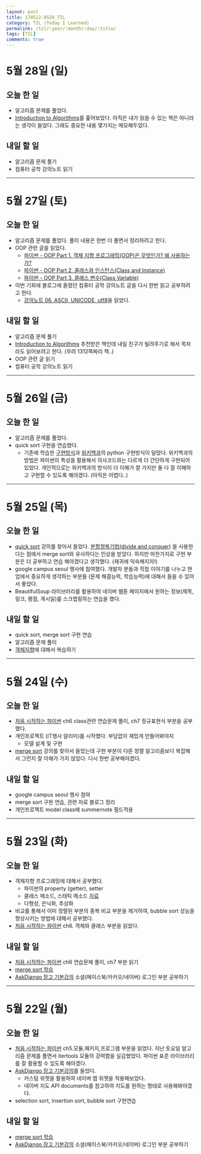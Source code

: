 ```yaml
---
layout: post
title: 170522-0528_TIL
category: TIL (Today I Learned)
permalink: /til/:year/:month/:day/:title/
tags: [TIL]
comments: true
---
```


# 5월 28일 (일)
## 오늘 한 일
- 알고리즘 문제를 풀었다.
- [Introduction to Algorithms](http://www.hanbit.co.kr/store/books/look.php?p_code=B9722727468)를 훑어보았다. 아직은 내가 읽을 수 있는 책은 아니라는 생각이 들었다. 그래도 중요한 내용 몇가지는 메모해두었다.

## 내일 할 일
- 알고리즘 문제 풀기
- 컴퓨터 공학 강의노트 읽기

---
# 5월 27일 (토)
## 오늘 한 일
- 알고리즘 문제를 풀었다. 풀이 내용은 한번 더 풀면서 정리하려고 한다.
- OOP 관련 글을 읽었다.
	- [파이썬 - OOP Part 1. 객체 지향 프로그래밍(OOP)은 무엇인가? 왜 사용하는가?](http://schoolofweb.net/blog/posts/%ED%8C%8C%EC%9D%B4%EC%8D%AC-oop-part-1-%EA%B0%9D%EC%B2%B4-%EC%A7%80%ED%96%A5-%ED%94%84%EB%A1%9C%EA%B7%B8%EB%9E%98%EB%B0%8Doop%EC%9D%80-%EB%AC%B4%EC%97%87%EC%9D%B8%EA%B0%80-%EC%99%9C-%EC%82%AC%EC%9A%A9%ED%95%98%EB%8A%94%EA%B0%80/)
	- [파이썬 - OOP Part 2. 클래스와 인스턴스(Class and Instance)](http://schoolofweb.net/blog/posts/%ED%8C%8C%EC%9D%B4%EC%8D%AC-oop-part-2-%ED%81%B4%EB%9E%98%EC%8A%A4%EC%99%80-%EC%9D%B8%EC%8A%A4%ED%84%B4%EC%8A%A4class-and-instance/)
	- [파이썬 - OOP Part 3. 클래스 변수(Class Variable)](http://schoolofweb.net/blog/posts/%ED%8C%8C%EC%9D%B4%EC%8D%AC-oop-part-3-%ED%81%B4%EB%9E%98%EC%8A%A4-%EB%B3%80%EC%88%98class-variable/)
- 이번 기회에 블로그에 올렸던 컴퓨터 공학 강의노트 글을 다시 한번 읽고 공부하려고 한다.
	- [강의노트 06. ASCII, UNICODE, utf8](https://zehye.github.io/cs/2017/04/05/cs-06/)을 읽었다.

## 내일 할 일
- 알고리즘 문제 풀기
- [Introduction to Algorithms](http://www.hanbit.co.kr/store/books/look.php?p_code=B9722727468) 추천받은 책인데 내일 친구가 빌려주기로 해서 목차라도 읽어보려고 한다. (무려 1312쪽짜리 책..)
- OOP 관련 글 읽기
- 컴퓨터 공학 강의노트 읽기

---
# 5월 26일 (금)
## 오늘 한 일
- 알고리즘 문제를 풀었다.
- quick sort 구현을 연습했다.
 	- 기존에 학습한 [구현방식](https://zehye.github.io/cs/2017/04/20/cs-24/)과 [위키백과](https://ko.wikipedia.org/wiki/%ED%80%B5_%EC%A0%95%EB%A0%AC)의 python 구현방식이 달랐다. 위키백과의 방법은 파이썬의 특성을 활용해서 의사코드와는 다르게 더 간단하게 구현되어 있었다. 개인적으로는 위키백과의 방식이 더 이해가 잘 가지만 둘 다 잘 이해하고 구현할 수 있도록 해야겠다. (아직은 어렵다..)

---

# 5월 25일 (목)
## 오늘 한 일
- [quick sort](https://www.inflearn.com/course/%EC%95%8C%EA%B3%A0%EB%A6%AC%EC%A6%98-%EA%B0%95%EC%A2%8C/) 강의를 찾아서 들었다. [분할정복기법(divide and conquer)](https://ko.wikipedia.org/wiki/%EB%B6%84%ED%95%A0_%EC%A0%95%EB%B3%B5_%EC%95%8C%EA%B3%A0%EB%A6%AC%EC%A6%98) 을 사용한다는 점에서 merge sort와 유사하다는 인상을 받았다. 하지만 마찬가지로 구현 부분은 더 공부하고 연습 해야겠다고 생각했다. (재귀에 익숙해지자!)
- google campus seoul 행사에 참여했다. 개발자 분들과 직접 이야기를 나누고 현업에서 중요하게 생각하는 부분들 (문제 해결능력, 학습능력)에 대해서 들을 수 있어서 좋았다.
- BeautifulSoup 라이브러리를 활용하여 네이버 웹툰 페이지에서 원하는 정보(제목, 링크, 평점, 게시일)를 스크랩핑하는 연습을 했다.

## 내일 할 일
- quick sort, merge sort 구현 연습
- 알고리즘 문제 풀이
- [객체지향](https://zehye.github.io/blog/categories/#컴퓨터공학)에 대해서 복습하기

---

# 5월 24일 (수)
## 오늘 한 일
- [처음 시작하는 파이썬](http://www.hanbit.co.kr/store/books/look.php?p_code=B2827459900) ch6 class관련 연습문제 풀이, ch7 정규표현식 부분을 공부했다.
- 개인프로젝트 (IT행사 알리미)를 시작했다. 부담없이 재밌게 만들어봐야지
	- 모델 설계 및 구현
- [merge sort](https://www.inflearn.com/course/%EC%BD%94%EB%94%A9-%EC%9D%B8%ED%84%B0%EB%B7%B0/) 강의를 찾아서 들었는데 구현 부분이 다른 정렬 알고리즘보다 복잡해서 그런지 잘 이해가 가지 않았다. 다시 한번 공부해야겠다.

## 내일 할 일
- google campus seoul 행사 참여
- merge sort 구현 연습, 관련 자료 블로그 정리
- 개인프로젝트 model class에 summernote 필드적용

---
# 5월 23일 (화)
## 오늘 한 일
- 객체지향 프로그래밍에 대해서 공부했다.
	- 파이썬의 property (getter), setter
	- 클래스 메소드, 스태틱 메소드 [자료](http://schoolofweb.net/blog/posts/%ED%8C%8C%EC%9D%B4%EC%8D%AC-oop-part-4-%ED%81%B4%EB%9E%98%EC%8A%A4-%EB%A9%94%EC%86%8C%EB%93%9C%EC%99%80-%EC%8A%A4%ED%83%9C%ED%8B%B1-%EB%A9%94%EC%86%8C%EB%93%9C-class-method-and-static-method/)
	- 다형성, 은닉화, 추상화
- 비교를 통해서 이미 정렬된 부분의 중복 비교 부분을 제거하여, bubble sort 성능을 향상시키는 방법에 대해서 공부했다.  
- [처음 시작하는 파이썬](http://www.hanbit.co.kr/store/books/look.php?p_code=B2827459900) ch6. 객체와 클래스 부분을 읽었다.

## 내일 할 일
- [처음 시작하는 파이썬](http://www.hanbit.co.kr/store/books/look.php?p_code=B2827459900) ch6 연습문제 풀이, ch7 부분 읽기
- [merge sort 학습](https://www.inflearn.com/course/%EC%BD%94%EB%94%A9-%EC%9D%B8%ED%84%B0%EB%B7%B0/)
- [AskDjango 장고 기본강의](https://nomade.kr/vod/django/) 소셜(페이스북/카카오/네이버) 로그인 부분 공부하기

---
# 5월 22일 (월)
## 오늘 한 일
- [처음 시작하는 파이썬](http://www.hanbit.co.kr/store/books/look.php?p_code=B2827459900) ch5.모듈,패키지,프로그램 부분을 읽었다. 지난 토요일 알고리즘 문제를 풀면서 itertools 모듈의 강력함을 실감했었다. 파이썬 표준 라이브러리를 잘 활용할 수 있도록 해야겠다.
- [AskDjango 장고 기본강의](https://nomade.kr/vod/django/)를 들었다.
	- 커스텀 위젯을 활용하여 네이버 맵 위젯을 적용해보았다.
	- 네이버 지도 API documents를 참고하여 지도를 원하는 형태로 사용해봐야겠다.
- selection sort, insertion sort, bubble sort 구현연습

## 내일 할 일
- [merge sort 학습](https://www.inflearn.com/course/%EC%BD%94%EB%94%A9-%EC%9D%B8%ED%84%B0%EB%B7%B0/)
- [AskDjango 장고 기본강의](https://nomade.kr/vod/django/) 소셜(페이스북/카카오/네이버) 로그인 부분 공부하기
